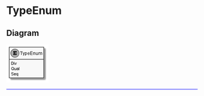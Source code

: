﻿# TypeEnum

## Diagram

![TypeEnum.png](./TypeEnum.png "TypeEnum")

<hr style="background: blue;" />
